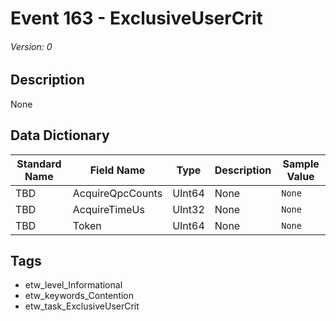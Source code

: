 # Event 163 - ExclusiveUserCrit
###### Version: 0

## Description
None

## Data Dictionary
|Standard Name|Field Name|Type|Description|Sample Value|
|---|---|---|---|---|
|TBD|AcquireQpcCounts|UInt64|None|`None`|
|TBD|AcquireTimeUs|UInt32|None|`None`|
|TBD|Token|UInt64|None|`None`|

## Tags
* etw_level_Informational
* etw_keywords_Contention
* etw_task_ExclusiveUserCrit